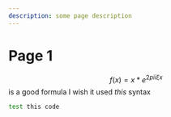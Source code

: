 ```yaml
---
description: some page description
---
```


# Page 1

$$f(x) = x * e^{2 pi i \xi x}$$ is a good formula I wish it used $this$ syntax



```bash
test this code
```

